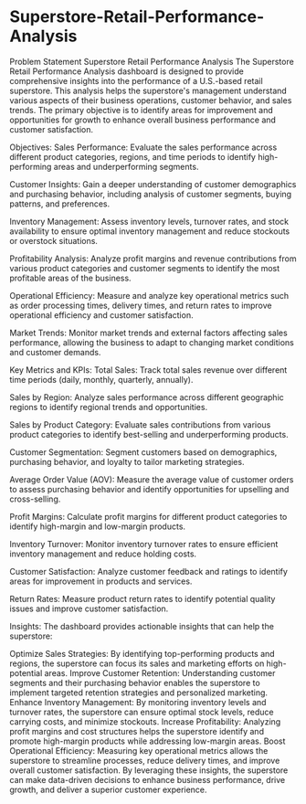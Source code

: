 # Superstore-Retail-Performance-Analysis
Problem Statement
Superstore Retail Performance Analysis
The Superstore Retail Performance Analysis dashboard is designed to provide comprehensive insights into the performance of a U.S.-based retail superstore. This analysis helps the superstore's management understand various aspects of their business operations, customer behavior, and sales trends. The primary objective is to identify areas for improvement and opportunities for growth to enhance overall business performance and customer satisfaction.

Objectives:
Sales Performance: Evaluate the sales performance across different product categories, regions, and time periods to identify high-performing areas and underperforming segments.

Customer Insights: Gain a deeper understanding of customer demographics and purchasing behavior, including analysis of customer segments, buying patterns, and preferences.

Inventory Management: Assess inventory levels, turnover rates, and stock availability to ensure optimal inventory management and reduce stockouts or overstock situations.

Profitability Analysis: Analyze profit margins and revenue contributions from various product categories and customer segments to identify the most profitable areas of the business.

Operational Efficiency: Measure and analyze key operational metrics such as order processing times, delivery times, and return rates to improve operational efficiency and customer satisfaction.

Market Trends: Monitor market trends and external factors affecting sales performance, allowing the business to adapt to changing market conditions and customer demands.

Key Metrics and KPIs:
Total Sales: Track total sales revenue over different time periods (daily, monthly, quarterly, annually).

Sales by Region: Analyze sales performance across different geographic regions to identify regional trends and opportunities.

Sales by Product Category: Evaluate sales contributions from various product categories to identify best-selling and underperforming products.

Customer Segmentation: Segment customers based on demographics, purchasing behavior, and loyalty to tailor marketing strategies.

Average Order Value (AOV): Measure the average value of customer orders to assess purchasing behavior and identify opportunities for upselling and cross-selling.

Profit Margins: Calculate profit margins for different product categories to identify high-margin and low-margin products.

Inventory Turnover: Monitor inventory turnover rates to ensure efficient inventory management and reduce holding costs.

Customer Satisfaction: Analyze customer feedback and ratings to identify areas for improvement in products and services.

Return Rates: Measure product return rates to identify potential quality issues and improve customer satisfaction.

Insights:
The dashboard provides actionable insights that can help the superstore:

Optimize Sales Strategies: By identifying top-performing products and regions, the superstore can focus its sales and marketing efforts on high-potential areas.
Improve Customer Retention: Understanding customer segments and their purchasing behavior enables the superstore to implement targeted retention strategies and personalized marketing.
Enhance Inventory Management: By monitoring inventory levels and turnover rates, the superstore can ensure optimal stock levels, reduce carrying costs, and minimize stockouts.
Increase Profitability: Analyzing profit margins and cost structures helps the superstore identify and promote high-margin products while addressing low-margin areas.
Boost Operational Efficiency: Measuring key operational metrics allows the superstore to streamline processes, reduce delivery times, and improve overall customer satisfaction.
By leveraging these insights, the superstore can make data-driven decisions to enhance business performance, drive growth, and deliver a superior customer experience.






